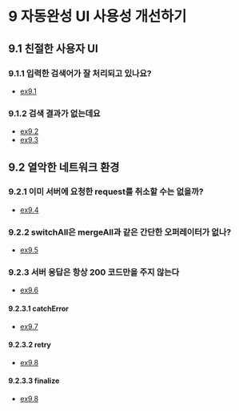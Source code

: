 # 9 자동완성 UI 사용성 개선하기

## 9.1 친절한 사용자 UI

### 9.1.1 입력한 검색어가 잘 처리되고 있나요?
- [ex9.1][link1]

### 9.1.2 검색 결과가 없는데요
- [ex9.2][link2]
- [ex9.3][link3]

## 9.2 열악한 네트워크 환경

### 9.2.1 이미 서버에 요청한 request를 취소할 수는 없을까?
- [ex9.4][link4]

### 9.2.2 switchAll은 mergeAll과 같은 간단한 오퍼레이터가 없나?
- [ex9.5][link5]

### 9.2.3 서버 응답은 항상 200 코드만을 주지 않는다
- [ex9.6][link6]

#### 9.2.3.1 catchError
- [ex9.7][link7]

#### 9.2.3.2 retry
- [ex9.8][link8]

#### 9.2.3.3 finalize
- [ex9.8][link8]

[link1]: ../src/ch09/ex9.1.js
[link2]: ../src/ch09/ex9.2.js
[link3]: ../src/ch09/ex9.3.js
[link4]: ../src/ch09/ex9.4.js
[link5]: ../src/ch09/ex9.5.js
[link6]: ../src/ch09/ex9.6.js
[link7]: ../src/ch09/ex9.7.js
[link8]: ../src/ch09/ex9.8.js
